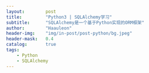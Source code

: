 ```yaml
---
layout:        post
title:         "Python3 | SQLAlchemy学习"
subtitle:      "SQLAlchemy是一个基于Python实现的ORM框架"
author:        "Haauleon"
header-img:    "img/in-post/post-python/bg.jpeg"
header-mask:   0.4
catalog:       true
tags:
    - Python
    - SQLAlchemy
---
```


